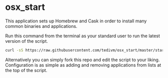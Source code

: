 osx_start
=========

This application sets up Homebrew and Cask in order to install many common binaries and applications.

Run this command from the terminal as your standard user to run the latest version of the script.

```bash
curl -sS https://raw.githubusercontent.com/tedivm/osx_start/master/startup.sh | bash
```

Alternatively you can simply fork this repo and edit the script to your liking. Configuration is as simple as adding and removing applications from lists at the top of the script.
